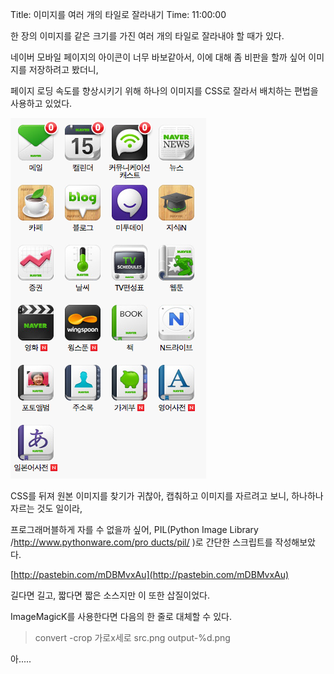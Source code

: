 Title: 이미지를 여러 개의 타일로 잘라내기
Time: 11:00:00

한 장의 이미지를 같은 크기를 가진 여러 개의 타일로 잘라내야 할 때가 있다.

  

네이버 모바일 페이지의 아이콘이 너무 바보같아서, 이에 대해 좀 비판을 할까 싶어 이미지를 저장하려고 봤더니,

페이지 로딩 속도를 향상시키기 위해 하나의 이미지를 CSS로 잘라서 배치하는 편법을 사용하고 있었다.

  

![](Screen_shot_2011-01-27_at_11.26.12_AM.png)

  

CSS를 뒤져 원본 이미지를 찾기가 귀찮아, 캡춰하고 이미지를 자르려고 보니, 하나하나 자르는 것도 일이라,

프로그래머블하게 자를 수 없을까 싶어, PIL(Python Image Library /[http://www.pythonware.com/pro
ducts/pil/](http://www.pythonware.com/products/pil/) )로 간단한 스크립트를 작성해보았다.

  

[http://pastebin.com/mDBMvxAu](http://pastebin.com/mDBMvxAu)

  

길다면 길고, 짧다면 짧은 소스지만 이 또한 삽질이었다.

ImageMagicK를 사용한다면 다음의 한 줄로 대체할 수 있다.

  

> convert -crop 가로x세로 src.png output-%d.png

  

아.....

